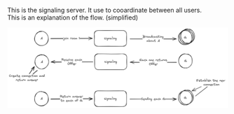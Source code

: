 This is the signaling server. It use to cooardinate between all users. <br/>
This is an explanation of the flow. (simplified)

![Signaling Flow](.docs/signaling-explanation.png)